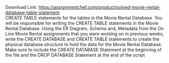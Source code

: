 Download Link: https://assignmentchef.com/product/solved-movie-rental-database-table-statement
<br>
CREATE TABLE statements for the tables in the Movie Rental Database. You will be responsible for writing the CREATE TABLE statements in the Movie Rental Database. Using the ER Diagram, Schema and, Metadata from the On Line Movie Rental assignments that you were working on in previous weeks, write the CREATE DATABASE and CREATE TABLE statements to create the physical database structure to hold the data for the Movie Rental Database. Make sure to include the CREATE DATABASE Statement at the beginning of the file and the DROP DATABASE Statement at the end of the script